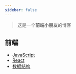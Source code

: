 ```yaml
---
sidebar: false
---
```

> 这是一个**前端小朋友**的博客

## 前端
<!-- * [TypeScript](/typescript/1.html) -->
<!-- * [Git](/git/1.html) -->
* [JavaScript](/js/hoisting.html)
* [React](/react/hooks.html)
* [数据结构](/dataStruct/queue.html)


